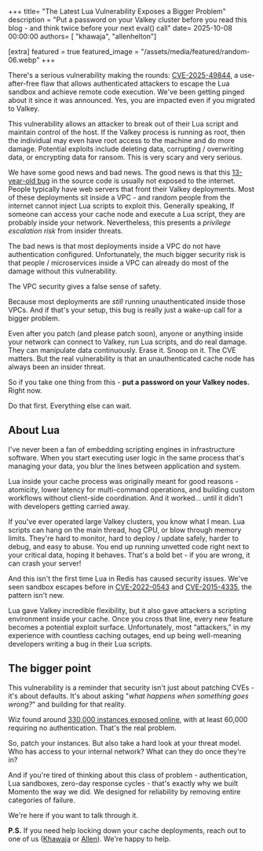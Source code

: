 +++
title= "The Latest Lua Vulnerability Exposes a Bigger Problem"
description = "Put a password on your Valkey cluster before you read this blog - and think twice before your next eval() call"
date= 2025-10-08 00:00:00
authors= [ "khawaja", "allenhelton"]

[extra]
featured = true
featured_image = "/assets/media/featured/random-06.webp"
+++

There's a serious vulnerability making the rounds: [CVE-2025-49844](https://redis.io/blog/security-advisory-cve-2025-49844/), a use-after-free flaw that allows authenticated attackers to escape the Lua sandbox and achieve remote code execution. We've been getting pinged about it since it was announced. Yes, you are impacted even if you migrated to Valkey.

This vulnerability allows an attacker to break out of their Lua script and maintain control of the host. If the Valkey process is running as root, then the individual may even have root access to the machine and do more damage. Potential exploits include deleting data, corrupting / overwriting data, or encrypting data for ransom. This is very scary and very serious.

We have some good news and bad news. The good news is that this [13-year-old bug](https://www.wiz.io/blog/wiz-research-redis-rce-cve-2025-49844) in the source code is usually not exposed to the internet. People typically have web servers that front their Valkey deployments. Most of these deployments sit inside a VPC - and random people from the internet cannot inject Lua scripts to exploit this. Generally speaking, If someone can access your cache node and execute a Lua script, they are probably inside your network. Nevertheless, this presents a *privilege escalation risk* from insider threats.

The bad news is that most deployments inside a VPC do not have authentication configured. Unfortunately, the much bigger security risk is that people / microservices inside a VPC can already do most of the damage without this vulnerability.

The VPC security gives a false sense of safety.

Because most deployments are *still* running unauthenticated inside those VPCs. And if that's your setup, this bug is really just a wake-up call for a bigger problem.

Even after you patch (and please patch soon), anyone or anything inside your network can connect to Valkey, run Lua scripts, and do real damage. They can manipulate data continuously. Erase it. Snoop on it. The CVE matters. But the real vulnerability is that an unauthenticated cache node has always been an insider threat.

So if you take one thing from this - **put a password on your Valkey nodes.** Right now.

Do that first. Everything else can wait.

## About Lua

I've never been a fan of embedding scripting engines in infrastructure software. When you start executing user logic in the same process that's managing your data, you blur the lines between application and system.

Lua inside your cache process was originally meant for good reasons - atomicity, lower latency for multi-command operations, and building custom workflows without client-side coordination. And it worked… until it didn't with developers getting carried away.

If you've ever operated large Valkey clusters, you know what I mean. Lua scripts can hang on the main thread, hog CPU, or blow through memory limits. They're hard to monitor, hard to deploy / update safely,  harder to debug, and easy to abuse. You end up running unvetted code right next to your critical data, hoping it behaves. That's a bold bet - if you are wrong, it can crash your server!

And this isn't the first time Lua in Redis has caused security issues. We've seen sandbox escapes before in [CVE-2022-0543](https://nvd.nist.gov/vuln/detail/cve-2022-0543) and [CVE-2015-4335](https://redis.io/blog/cve-2015-4335dsa-3279-redis-lua-sandbox-escape/), the pattern isn't new.

Lua gave Valkey incredible flexibility, but it also gave attackers a scripting environment inside your cache. Once you cross that line, every new feature becomes a potential exploit surface. Unfortunately, most “attackers,” in my experience with countless caching outages, end up being well-meaning developers writing a bug in their Lua scripts.

## The bigger point

This vulnerability is a reminder that security isn't just about patching CVEs - it's about defaults. It's about asking "*what happens when something goes wrong?*" and building for that reality.

Wiz found around [330,000 instances exposed online](https://www.wiz.io/blog/wiz-research-redis-rce-cve-2025-49844), with at least 60,000 requiring no authentication. That's the real problem.

So, patch your instances. But also take a hard look at your threat model. Who has access to your internal network? What can they do once they're in?

And if you're tired of thinking about this class of problem - authentication, Lua sandboxes, zero-day response cycles - that's exactly why we built Momento the way we did. We designed for reliability by removing entire categories of failure.

We're here if you want to talk through it.

**P.S.** If you need help locking down your cache deployments, reach out to one of us ([Khawaja](https://www.linkedin.com/in/kshams/) or [Allen](https://www.linkedin.com/in/allenheltondev)). We're happy to help.

